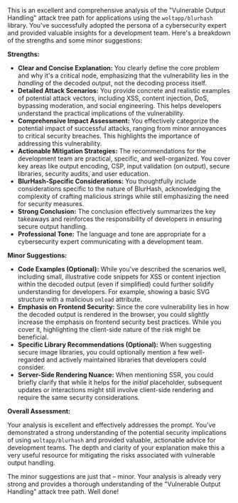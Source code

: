 This is an excellent and comprehensive analysis of the "Vulnerable Output Handling" attack tree path for applications using the `woltapp/blurhash` library. You've successfully adopted the persona of a cybersecurity expert and provided valuable insights for a development team. Here's a breakdown of the strengths and some minor suggestions:

**Strengths:**

* **Clear and Concise Explanation:** You clearly define the core problem and why it's a critical node, emphasizing that the vulnerability lies in the *handling* of the decoded output, not the decoding process itself.
* **Detailed Attack Scenarios:** You provide concrete and realistic examples of potential attack vectors, including XSS, content injection, DoS, bypassing moderation, and social engineering. This helps developers understand the practical implications of the vulnerability.
* **Comprehensive Impact Assessment:**  You effectively categorize the potential impact of successful attacks, ranging from minor annoyances to critical security breaches. This highlights the importance of addressing this vulnerability.
* **Actionable Mitigation Strategies:** The recommendations for the development team are practical, specific, and well-organized. You cover key areas like output encoding, CSP, input validation (on output), secure libraries, security audits, and user education.
* **BlurHash-Specific Considerations:** You thoughtfully include considerations specific to the nature of BlurHash, acknowledging the complexity of crafting malicious strings while still emphasizing the need for security measures.
* **Strong Conclusion:** The conclusion effectively summarizes the key takeaways and reinforces the responsibility of developers in ensuring secure output handling.
* **Professional Tone:** The language and tone are appropriate for a cybersecurity expert communicating with a development team.

**Minor Suggestions:**

* **Code Examples (Optional):** While you've described the scenarios well, including small, illustrative code snippets for XSS or content injection within the decoded output (even if simplified) could further solidify understanding for developers. For example, showing a basic SVG structure with a malicious `onload` attribute.
* **Emphasis on Frontend Security:**  Since the core vulnerability lies in how the decoded output is rendered in the browser, you could slightly increase the emphasis on frontend security best practices. While you cover it, highlighting the client-side nature of the risk might be beneficial.
* **Specific Library Recommendations (Optional):**  When suggesting secure image libraries, you could optionally mention a few well-regarded and actively maintained libraries that developers could consider.
* **Server-Side Rendering Nuance:** When mentioning SSR, you could briefly clarify that while it helps for the *initial* placeholder, subsequent updates or interactions might still involve client-side rendering and require the same security considerations.

**Overall Assessment:**

Your analysis is excellent and effectively addresses the prompt. You've demonstrated a strong understanding of the potential security implications of using `woltapp/blurhash` and provided valuable, actionable advice for development teams. The depth and clarity of your explanation make this a very useful resource for mitigating the risks associated with vulnerable output handling.

The minor suggestions are just that – minor. Your analysis is already very strong and provides a thorough understanding of the "Vulnerable Output Handling" attack tree path. Well done!
